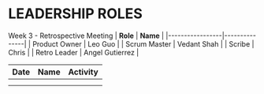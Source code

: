 # LEADERSHIP ROLES
Week 3 - Retrospective Meeting
| **Role**        | **Name**      |
|-----------------|---------------|
| Product Owner   | Leo Guo      |
| Scrum Master    | Vedant Shah  |
| Scribe          | Chris        |
| Retro Leader    | Angel Gutierrez |

| Date      | Name              | Activity
|-----------|-------------------|--------------------------------------------
|   |         | 
|  |         | 
